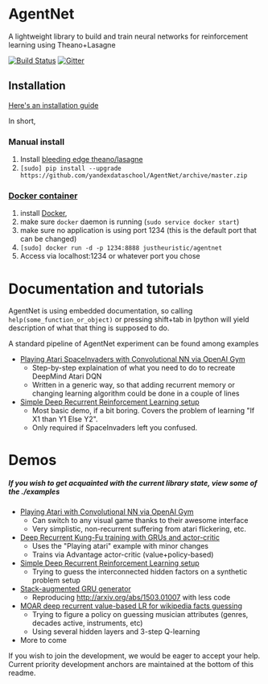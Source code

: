 # AgentNet
A lightweight library to build and train neural networks for reinforcement learning using Theano+Lasagne

[![Build Status](https://travis-ci.org/yandexdataschool/AgentNet.svg?branch=master)](https://travis-ci.org/yandexdataschool/AgentNet)
[![Gitter](https://badges.gitter.im/yandexdataschool/AgentNet.svg)](https://gitter.im/yandexdataschool/AgentNet?utm_source=badge&utm_medium=badge&utm_campaign=pr-badge&utm_content=body_badge)


## Installation
[Here's an installation guide](https://github.com/yandexdataschool/AgentNet/wiki/Installing-AgentNet)

In short, 
### Manual install
 1. Install [bleeding edge theano/lasagne](http://lasagne.readthedocs.io/en/latest/user/installation.html#bleeding-edge-version)
 2. `[sudo] pip install --upgrade https://github.com/yandexdataschool/AgentNet/archive/master.zip`

### [Docker container](https://hub.docker.com/r/justheuristic/agentnet/)
 1. install [Docker](http://docs.docker.com/installation/), 
 2. make sure `docker` daemon is running (`sudo service docker start`)
 3. make sure no application is using port 1234 (this is the default port that can be changed) 
 4. `[sudo] docker run -d -p 1234:8888 justheuristic/agentnet`
 5. Access via localhost:1234 or whatever port you chose


# Documentation and tutorials
AgentNet is using embedded documentation, so calling `help(some_function_or_object)` or pressing shift+tab in Ipython will yield description of what that thing is supposed to do.

A standard pipeline of AgentNet experiment can be found among examples
* [Playing Atari SpaceInvaders with Convolutional NN via OpenAI Gym](https://github.com/yandexdataschool/AgentNet/blob/master/examples/Playing%20Atari%20with%20Deep%20Reinforcement%20Learning%20%28OpenAI%20Gym%29.ipynb)
  * Step-by-step explaination of what you need to do to recreate DeepMind Atari DQN
  * Written in a generic way, so that adding recurrent memory or changing learning algorithm could be done in a couple of lines
* [Simple Deep Recurrent Reinforcement Learning setup](https://github.com/yandexdataschool/AgentNet/blob/master/examples/Basic%20tutorial%20on%20Boolearn%20Reasoning%20problem.ipynb)
  * Most basic demo, if a bit boring. Covers the problem of learning "If X1 than Y1 Else Y2".
  * Only required if SpaceInvaders left you confused.



# Demos
##### If you wish to get acquainted with the current library state, view some of the ./examples
* [Playing Atari with Convolutional NN via OpenAI Gym](https://github.com/yandexdataschool/AgentNet/blob/master/examples/Playing%20Atari%20with%20Deep%20Reinforcement%20Learning%20%28OpenAI%20Gym%29.ipynb)
  * Can switch to any visual game thanks to their awesome interface
  * Very simplistic, non-recurrent suffering from atari flickering, etc.
* [Deep Recurrent Kung-Fu training with GRUs and actor-critic](https://github.com/yandexdataschool/AgentNet/blob/master/examples/Deep%20Kung-Fu%20with%20GRUs%20and%20A2c%20algorithm%20%28OpenAI%20Gym%29.ipynb)
  * Uses the "Playing atari" example with minor changes
  * Trains via Advantage actor-critic (value+policy-based)
* [Simple Deep Recurrent Reinforcement Learning setup](https://github.com/yandexdataschool/AgentNet/blob/master/examples/Basic%20tutorial%20on%20Boolearn%20Reasoning%20problem.ipynb)
  * Trying to guess the interconnected hidden factors on a synthetic problem setup
* [Stack-augmented GRU generator](https://github.com/yandexdataschool/AgentNet/blob/master/examples/Stack%20RNN%20for%20formal%20sequence%20modelling.ipynb)
  * Reproducing http://arxiv.org/abs/1503.01007 with less code
* [MOAR deep recurrent value-based LR for wikipedia facts guessing](https://github.com/yandexdataschool/AgentNet/blob/master/examples/Advanced%20MDP%20tools%20and%20wikicat.ipynb)
  * Trying to figure a policy on guessing musician attributes (genres, decades active, instruments, etc)
  * Using several hidden layers and 3-step Q-learning
* More to come

If you wish to join the development, we would be eager to accept your help. Current priority development anchors are maintained at the bottom of this readme. 



